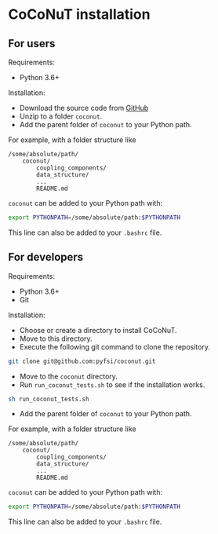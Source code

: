 # CoCoNuT installation

## For users

Requirements:

-   Python 3.6+

Installation:

-   Download the source code from [GitHub](https://github.com/pyfsi/coconut)
-   Unzip to a folder `coconut`.
-   Add the parent folder of `coconut` to your Python path.

For example, with a folder structure like
```
/some/absolute/path/
    coconut/
        coupling_components/
        data_structure/
        ...
        README.md
```
`coconut` can be added to your Python path with:
```bash
export PYTHONPATH=/some/absolute/path:$PYTHONPATH
```
This line can also be added to your `.bashrc` file.




## For developers

Requirements:

-   Python 3.6+
-   Git

Installation:

-   Choose or create a directory to install CoCoNuT. 
-   Move to this directory. 
-   Execute the following git command to clone the repository.

```bash
git clone git@github.com:pyfsi/coconut.git
```
-   Move to the `coconut` directory. 
-   Run `run_coconut_tests.sh` to see if the installation works.

```bash
sh run_coconut_tests.sh
```
-   Add the parent folder of `coconut` to your Python path.

For example, with a folder structure like
```
/some/absolute/path/
    coconut/
        coupling_components/
        data_structure/
        ...
        README.md
```
`coconut` can be added to your Python path with:
```bash
export PYTHONPATH=/some/absolute/path:$PYTHONPATH
```
This line can also be added to your `.bashrc` file.






